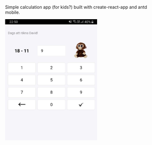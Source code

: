 Simple calculation app (for kids?) built with create-react-app and antd mobile.

<img src="https://raw.githubusercontent.com/belchi/matte/master/screenshot.jpg" width="300">
